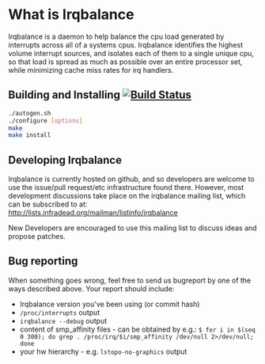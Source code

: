 What is Irqbalance
==================

Irqbalance is a daemon to help balance the cpu load generated by interrupts
across all of a systems cpus. Irqbalance identifies the highest volume
interrupt sources, and isolates each of them to a single unique cpu, so that
load is spread as much as possible over an entire processor set, while
minimizing cache miss rates for irq handlers.

## Building and Installing [![Build Status](https://travis-ci.org/Irqbalance/irqbalance.svg?branch=master)](https://travis-ci.org/Irqbalance/irqbalance)

```bash
./autogen.sh
./configure [options]
make
make install
```

## Developing Irqbalance

Irqbalance is currently hosted on github, and so developers are welcome to use
the issue/pull request/etc infrastructure found there.  However, most
development discussions take place on the irqbalance mailing list, which can be
subscribed to at:
http://lists.infradead.org/mailman/listinfo/irqbalance

New Developers are encouraged to use this mailing list to discuss ideas and
propose patches.

## Bug reporting

When something goes wrong, feel free to send us bugreport by one of the ways
described above. Your report should include:

* Irqbalance version you've been using (or commit hash)
* `/proc/interrupts` output
* `irqbalance --debug` output
* content of smp_affinity files - can be obtained by e.g.:
	`$ for i in $(seq 0 300); do grep . /proc/irq/$i/smp_affinity /dev/null 2>/dev/null; done`
* your hw hierarchy - e.g. `lstopo-no-graphics` output
